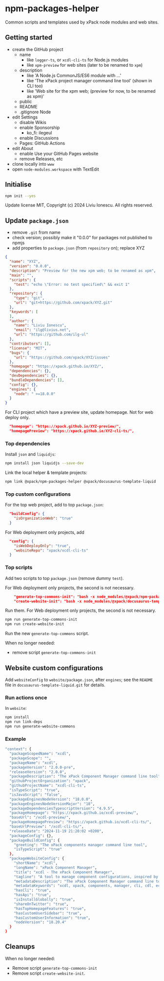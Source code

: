 # npm-packages-helper

Common scripts and templates used by xPack node modules and web sites.

## Getting started

- create the GitHub project
  - name
    - like `logger-ts`, or `xcdl-cli-ts` for Node.js modules
    - like `xpm-preview` for web sites (later to be renamed to `xpm`)
  - description
    - like 'A Node.js CommonJS/ES6 module with ...'
    - like 'The xPack project manager command line tool' (shown in CLI too)
    - like 'Web site for the xpm web; (preview for now, to be renamed as xpm)'
  - public
  - README
  - .gitignore Node
- edit Settings
  - disable Wikis
  - enable Sponsorship
    - ko_fi: ilegeul
  - enable Discussions
  - Pages: GitHub Actions
- edit About
  - enable Use your GitHub Pages website
  - remove Releases, etc
- clone locally into `www`
- open `node-modules.workspace` with TextEdit

## Initialise

```sh
npm init --yes
```

Update license MIT, Copyright (c) 2024 Liviu Ionescu. All rights reserved.

## Update `package.json`

- remove `.git` from name
- check version; possibly make it "0.0.0" for packages not published to npmjs
- add properties to `package.json` (from `repository` on); replace XYZ

```json
{
  "name": "XYZ",
  "version": "0.0.0",
  "description": "Preview for the new xpm web; to be renamed as xpm",
  "main": "",
  "scripts": {
    "test": "echo \"Error: no test specified\" && exit 1"
  },
  "repository": {
    "type": "git",
    "url": "git+https://github.com/xpack/XYZ.git"
  },
  "keywords": [
  ],
  "author": {
    "name": "Liviu Ionescu",
    "email": "ilg@livius.net",
    "url": "https://github.com/ilg-ul"
  },
  "contributors": [],
  "license": "MIT",
  "bugs": {
    "url": "https://github.com/xpack/XYZ/issues"
  },
  "homepage": "https://xpack.github.io/XYZ/",
  "dependencies": {},
  "devDependencies": {},
  "bundleDependencies": [],
  "config": {},
  "engines": {
    "node": " >=18.0.0"
  }
}
```

For CLI project which have a preview site, update homepage.
Not for web deploy only.

```json
  "homepage": "https://xpack.github.io/XYZ-preview/",
  "homepagePreview": "https://xpack.github.io/XYZ-cli-ts/",
```

### Top dependencies

Install `json` and `liquidjs`:

```sh
npm install json liquidjs --save-dev
```

Link the local helper & template projects:

```sh
npm link @xpack/npm-packages-helper @xpack/docusaurus-template-liquid
```

### Top custom configurations

For the top web project, add to top `package.json`:

```json
  "buildConfig": {
    "isOrganizationWeb": "true"
  }
```

For Web deployment only projects, add

```json
  "config": {
    "isWebDeployOnly": "true",
    "websiteRepo": "xpack/xcdl-cli-ts"
  }
```

### Top scripts

Add two scripts to top `package.json` (remove dummy `test`).

For Web deployment only projects, the second is not necessary.

```json
    "generate-top-commons-init": "bash -x node_modules/@xpack/npm-packages-helper/maintenance-scripts/generate-top-commons.sh --init",
    "create-website-init": "bash -x node_modules/@xpack/docusaurus-template-liquid/maintenance-scripts/generate-commons.sh --init"
```

Run them. For Web deployment only projects, the second is not necessary.

```sh
npm run generate-top-commons-init
npm run create-website-init
```

Run the new `generate-top-commons` script.

When no longer needed:

- remove script `generate-top-commons-init`

## Website custom configurations

Add `websiteConfig` to `website/package.json`, after `engines`;
see the `README` file in `docusaurus-template-liquid.git` for details.

### Run actions once

In `website`:

```sh
npm install
npm run link-deps
npm run generate-website-commons
```

### Example

```sh
"context": {
  "packageScopedName": "xcdl",
  "packageScope": "",
  "packageName": "xcdl",
  "packageVersion": "2.0.0-pre",
  "releaseVersion": "2.0.0",
  "packageDescription": "The xPack Component Manager command line tool",
  "githubProjectOrganization": "xpack",
  "githubProjectName": "xcdl-cli-ts",
  "isTypeScript": "true",
  "isJavaScript": "false",
  "packageEnginesNodeVersion": "18.0.0",
  "packageEnginesNodeVersionMajor": "18",
  "packageDependenciesTypescriptVersion": "4.9.5",
  "packageHomepage": "https://xpack.github.io/xcdl-preview/",
  "baseUrl": "/xcdl-preview/",
  "packageHomepagePreview": "https://xpack.github.io/xcdl-cli-ts/",
  "baseUrlPreview": "/xcdl-cli-ts/",
  "releaseDate": "2024-11-19 21:20:02 +0200",
  "packageConfig": {},
  "packageBuildConfig": {
    "greeting": "The xPack components manager command line tool",
    "isTypeScript": "true"
  },
  "packageWebsiteConfig": {
    "shortName": "xcdl",
    "longName": "xPack Component Manager",
    "title": "xcdl - The xPack Component Manager",
    "tagline": "A tool to manage component configurations, inspired by eCos (work in progress)",
    "metadataDescription": "The xPack Component Manager command line tool",
    "metadataKeywords": "xcdl, xpack, components, manager, cli, cdl, ecos",
    "hasCli": "true",
    "hasApi": "true",
    "isInstallGlobally": "true",
    "shareOnTwitter": "true",
    "hasTopHomepageFeatures": "true",
    "hasCustomUserSidebar": "true",
    "hasCustomUserInformation": "true",
    "nodeVersion": "18.20.4"
  }
}
```

## Cleanups

When no longer needed:

- Remove script `generate-top-commons-init`
- Remove script `create-website-init`.
